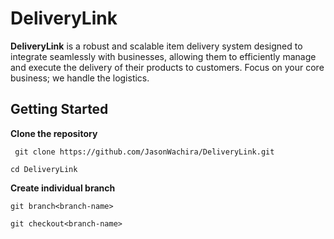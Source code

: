 # DeliveryLink
**DeliveryLink** is a robust and scalable item delivery system designed to integrate seamlessly with businesses, allowing them to efficiently manage and execute the delivery of their products to customers. Focus on your core business; we handle the logistics.

## Getting Started

**Clone the repository**

``` git clone https://github.com/JasonWachira/DeliveryLink.git```

```cd DeliveryLink```

**Create individual branch**

```git branch<branch-name>```

```git checkout<branch-name>```